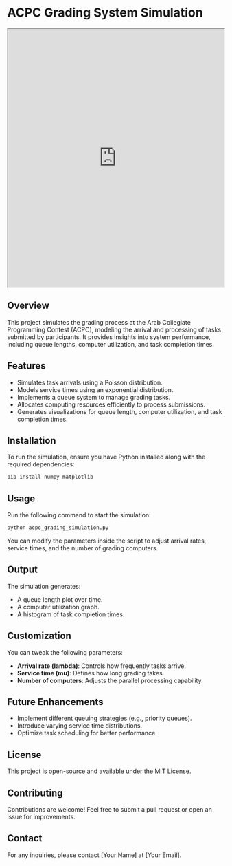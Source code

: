 # ACPC Grading System Simulation
<iframe src="https://drive.google.com/file/d/1y8wpRV-Kz8GML2dvKcYv7jvcVyjt5p79/view?usp=sharing" width="100%" height="600px"></iframe>

## Overview
This project simulates the grading process at the Arab Collegiate Programming Contest (ACPC), modeling the arrival and processing of tasks submitted by participants. It provides insights into system performance, including queue lengths, computer utilization, and task completion times.

## Features
- Simulates task arrivals using a Poisson distribution.
- Models service times using an exponential distribution.
- Implements a queue system to manage grading tasks.
- Allocates computing resources efficiently to process submissions.
- Generates visualizations for queue length, computer utilization, and task completion times.

## Installation
To run the simulation, ensure you have Python installed along with the required dependencies:
```bash
pip install numpy matplotlib
```

## Usage
Run the following command to start the simulation:
```bash
python acpc_grading_simulation.py
```
You can modify the parameters inside the script to adjust arrival rates, service times, and the number of grading computers.

## Output
The simulation generates:
- A queue length plot over time.
- A computer utilization graph.
- A histogram of task completion times.

## Customization
You can tweak the following parameters:
- **Arrival rate (lambda)**: Controls how frequently tasks arrive.
- **Service time (mu)**: Defines how long grading takes.
- **Number of computers**: Adjusts the parallel processing capability.

## Future Enhancements
- Implement different queuing strategies (e.g., priority queues).
- Introduce varying service time distributions.
- Optimize task scheduling for better performance.

## License
This project is open-source and available under the MIT License.

## Contributing
Contributions are welcome! Feel free to submit a pull request or open an issue for improvements.

## Contact
For any inquiries, please contact [Your Name] at [Your Email].

